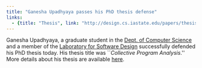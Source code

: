 ```yaml
---
title: "Ganesha Upadhyaya passes his PhD thesis defense"
links:
  - {title: "Thesis", link: "http://design.cs.iastate.edu/papers/thesis/UpadhyayaPhDThesis.html" }
---
```


Ganesha Upadhyaya, a graduate student in the 
<a href="http://cs.iastate.edu">Dept. of Computer Science</a> 
and a member of the
<a href="http://design.cs.iastate.edu">Laboratory for Software Design</a> 
successfully defended his PhD thesis today.
His thesis title was ``<EM>Collective Program Analysis</EM>.''
More details about his thesis are available 
<a href="http://design.cs.iastate.edu/papers/thesis/UpadhyayaPhDThesis.html">here</a>.
